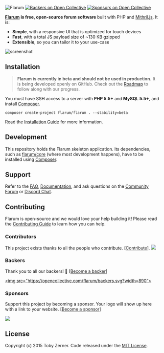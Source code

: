 ![Flarum](http://flarum.org/img/logo.png)
[![Backers on Open Collective](https://opencollective.com/flarum/backers/badge.svg)](#backers)
 [![Sponsors on Open Collective](https://opencollective.com/flarum/sponsors/badge.svg)](#sponsors) 

**[Flarum](http://flarum.org) is free, open-source forum software** built with PHP and [Mithril.js](http://mithril.js.org). It is:

* **Simple**, with a responsive UI that is optimized for touch devices
* **Fast**, with a total JS payload size of ~130 KB gzipped
* **Extensible**, so you can tailor it to your use-case

![screenshot](http://flarum.org/img/screenshot.png)

## Installation

> **Flarum is currently in beta and should not be used in production.** It is being developed openly on GitHub. Check out the [Roadmap](http://flarum.org/roadmap) to follow along with our progress.

You must have SSH access to a server with **PHP 5.5+** and **MySQL 5.5+**, and install [Composer](https://getcomposer.org).

```
composer create-project flarum/flarum . --stability=beta
```

Read the [Installation Guide](http://flarum.org/docs/installation) for more information.

## Development

This repository holds the Flarum skeleton application.
Its dependencies, such as [flarum/core](https://github.com/flarum/core) (where most development happens), have to be installed using [Composer](https://getcomposer.org/).

## Support

Refer to the [FAQ](http://flarum.org/docs/faq), [Documentation](http://flarum.org/docs), and ask questions on the [Community Forum](http://discuss.flarum.org) or [Discord Chat](http://flarum.org/discord).

## Contributing

Flarum is open-source and we would love your help building it! Please read the [Contributing Guide](https://github.com/flarum/flarum/blob/master/CONTRIBUTING.md) to learn how you can help.

### Contributors

This project exists thanks to all the people who contribute. [[Contribute](CONTRIBUTING.md)].
<a href="graphs/contributors"><img src="https://opencollective.com/flarum/contributors.svg?width=890&button=false" /></a>


### Backers

Thank you to all our backers! 🙏 [[Become a backer](https://opencollective.com/flarum#backer)]

<a href="https://opencollective.com/flarum#backers" target="_blank"><img src="https://opencollective.com/flarum/backers.svg?width=890”></a>


### Sponsors

Support this project by becoming a sponsor. Your logo will show up here with a link to your website. [[Become a sponsor](https://opencollective.com/flarum#sponsor)]

<a href="https://opencollective.com/flarum/sponsor/0/website" target="_blank"><img src="https://opencollective.com/flarum/sponsor/0/avatar.svg"></a>


## License

Copyright (c) 2015 Toby Zerner. Code released under the [MIT License](https://github.com/flarum/flarum/blob/master/LICENSE).
